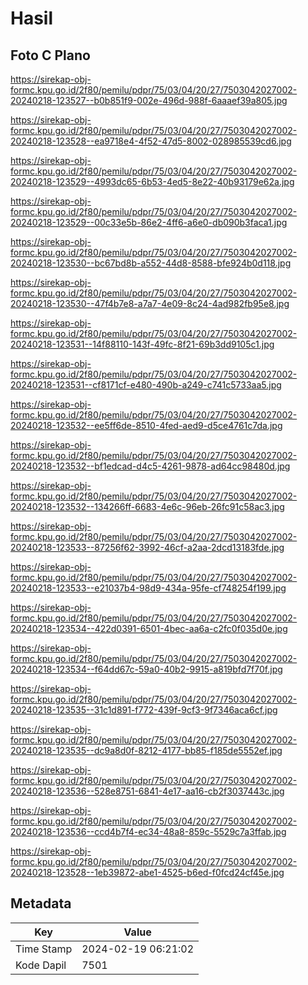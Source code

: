 # Hasil

## Foto C Plano

https://sirekap-obj-formc.kpu.go.id/2f80/pemilu/pdpr/75/03/04/20/27/7503042027002-20240218-123527--b0b851f9-002e-496d-988f-6aaaef39a805.jpg

https://sirekap-obj-formc.kpu.go.id/2f80/pemilu/pdpr/75/03/04/20/27/7503042027002-20240218-123528--ea9718e4-4f52-47d5-8002-028985539cd6.jpg

https://sirekap-obj-formc.kpu.go.id/2f80/pemilu/pdpr/75/03/04/20/27/7503042027002-20240218-123529--4993dc65-6b53-4ed5-8e22-40b93179e62a.jpg

https://sirekap-obj-formc.kpu.go.id/2f80/pemilu/pdpr/75/03/04/20/27/7503042027002-20240218-123529--00c33e5b-86e2-4ff6-a6e0-db090b3faca1.jpg

https://sirekap-obj-formc.kpu.go.id/2f80/pemilu/pdpr/75/03/04/20/27/7503042027002-20240218-123530--bc67bd8b-a552-44d8-8588-bfe924b0d118.jpg

https://sirekap-obj-formc.kpu.go.id/2f80/pemilu/pdpr/75/03/04/20/27/7503042027002-20240218-123530--47f4b7e8-a7a7-4e09-8c24-4ad982fb95e8.jpg

https://sirekap-obj-formc.kpu.go.id/2f80/pemilu/pdpr/75/03/04/20/27/7503042027002-20240218-123531--14f88110-143f-49fc-8f21-69b3dd9105c1.jpg

https://sirekap-obj-formc.kpu.go.id/2f80/pemilu/pdpr/75/03/04/20/27/7503042027002-20240218-123531--cf8171cf-e480-490b-a249-c741c5733aa5.jpg

https://sirekap-obj-formc.kpu.go.id/2f80/pemilu/pdpr/75/03/04/20/27/7503042027002-20240218-123532--ee5ff6de-8510-4fed-aed9-d5ce4761c7da.jpg

https://sirekap-obj-formc.kpu.go.id/2f80/pemilu/pdpr/75/03/04/20/27/7503042027002-20240218-123532--bf1edcad-d4c5-4261-9878-ad64cc98480d.jpg

https://sirekap-obj-formc.kpu.go.id/2f80/pemilu/pdpr/75/03/04/20/27/7503042027002-20240218-123532--134266ff-6683-4e6c-96eb-26fc91c58ac3.jpg

https://sirekap-obj-formc.kpu.go.id/2f80/pemilu/pdpr/75/03/04/20/27/7503042027002-20240218-123533--87256f62-3992-46cf-a2aa-2dcd13183fde.jpg

https://sirekap-obj-formc.kpu.go.id/2f80/pemilu/pdpr/75/03/04/20/27/7503042027002-20240218-123533--e21037b4-98d9-434a-95fe-cf748254f199.jpg

https://sirekap-obj-formc.kpu.go.id/2f80/pemilu/pdpr/75/03/04/20/27/7503042027002-20240218-123534--422d0391-6501-4bec-aa6a-c2fc0f035d0e.jpg

https://sirekap-obj-formc.kpu.go.id/2f80/pemilu/pdpr/75/03/04/20/27/7503042027002-20240218-123534--f64dd67c-59a0-40b2-9915-a819bfd7f70f.jpg

https://sirekap-obj-formc.kpu.go.id/2f80/pemilu/pdpr/75/03/04/20/27/7503042027002-20240218-123535--31c1d891-f772-439f-9cf3-9f7346aca6cf.jpg

https://sirekap-obj-formc.kpu.go.id/2f80/pemilu/pdpr/75/03/04/20/27/7503042027002-20240218-123535--dc9a8d0f-8212-4177-bb85-f185de5552ef.jpg

https://sirekap-obj-formc.kpu.go.id/2f80/pemilu/pdpr/75/03/04/20/27/7503042027002-20240218-123536--528e8751-6841-4e17-aa16-cb2f3037443c.jpg

https://sirekap-obj-formc.kpu.go.id/2f80/pemilu/pdpr/75/03/04/20/27/7503042027002-20240218-123536--ccd4b7f4-ec34-48a8-859c-5529c7a3ffab.jpg

https://sirekap-obj-formc.kpu.go.id/2f80/pemilu/pdpr/75/03/04/20/27/7503042027002-20240218-123528--1eb39872-abe1-4525-b6ed-f0fcd24cf45e.jpg


## Metadata

| Key        | Value               |
| ---------- | ------------------- |
| Time Stamp | 2024-02-19 06:21:02 |
| Kode Dapil | 7501                |



